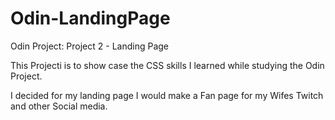 # Odin-LandingPage
Odin Project: Project 2 - Landing Page

This Projecti is to show case the CSS skills I learned while studying the Odin Project.

I decided for my landing page I would make a Fan page for my Wifes Twitch and other Social media.
